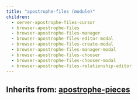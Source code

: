 ```yaml
---
title: "apostrophe-files (module)"
children:
  - server-apostrophe-files-cursor
  - browser-apostrophe-files
  - browser-apostrophe-files-manager
  - browser-apostrophe-files-editor-modal
  - browser-apostrophe-files-create-modal
  - browser-apostrophe-files-manager-modal
  - browser-apostrophe-files-chooser
  - browser-apostrophe-files-chooser-modal
  - browser-apostrophe-files-relationship-editor
---
```

## Inherits from: [apostrophe-pieces](../apostrophe-pieces/index.html)


